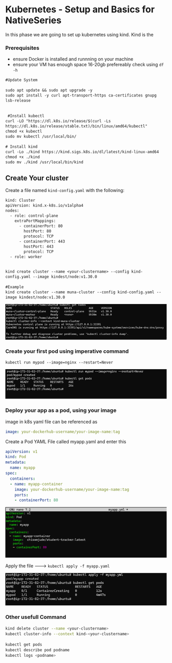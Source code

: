 # Kubernetes - Setup and Basics for NativeSeries

In this phase we are going to set up kubernetes using kind. Kind is the 

### Prerequisites

- ensure Docker is installed and runnning on your machine
- ensure your VM has enough space 16-20gb prefereably check using `df -h`


```
#Update System

sudo apt update && sudo apt upgrade -y
sudo apt install -y curl apt-transport-https ca-certificates gnupg lsb-release


 #Install kubectl
curl -LO "https://dl.k8s.io/release/$(curl -Ls https://dl.k8s.io/release/stable.txt)/bin/linux/amd64/kubectl"
chmod +x kubectl
sudo mv kubectl /usr/local/bin/

# Install kind
curl -Lo ./kind https://kind.sigs.k8s.io/dl/latest/kind-linux-amd64
chmod +x ./kind
sudo mv ./kind /usr/local/bin/kind

```
## Create Your cluster
Create a file named `kind-config.yaml` with the following:

```
kind: Cluster
apiVersion: kind.x-k8s.io/v1alpha4
nodes:
  - role: control-plane
    extraPortMappings:
      - containerPort: 80
        hostPort: 80
        protocol: TCP
      - containerPort: 443
        hostPort: 443
        protocol: TCP
  - role: worker
  
```


```
kind create cluster --name <your-clustername> --config kind-config.yaml --image kindest/node:v1.30.0

#Example
kind create cluster --name muna-cluster --config kind-config.yaml --image kindest/node:v1.30.0

```
![alt text](image-3.png)

### Create your first pod using imperative command
```
kubectl run mypod --image=nginx --restart=Never
```
![alt text](image.png)

### Deploy your app as a pod, using your image 

image in k8s yaml file can be referenced as

```yaml
image: your-dockerhub-username/your-image-name:tag
```

Create a Pod YAML File called myapp.yaml and enter this

```yml
apiVersion: v1
kind: Pod
metadata:
  name: myapp
spec:
  containers:
  - name: myapp-container
    image: your-dockerhub-username/your-image-name:tag
    ports:
    - containerPort: 80
```
![alt text](image-1.png)

Apply the file ---> `kubectl apply -f myapp.yaml`



![alt text](image-2.png)


### Other usefull Command

```bash
kind delete cluster --name <your-clustername>
kubectl cluster-info --context kind-<your-clustername>

kubectl get pods
kubectl describe pod podname
kubectl logs <podname>
```

